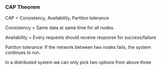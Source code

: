

### CAP Theorem

CAP = Consistency, Availability, Partiton tolerance


Consistency = Same data at same time for all nodes.

Availability = Every requests should receive response for success/failure

Partiton tolerance: If the network between two nodes fails, the system continues to run.


In a distributed system we can only pick two options from above three
